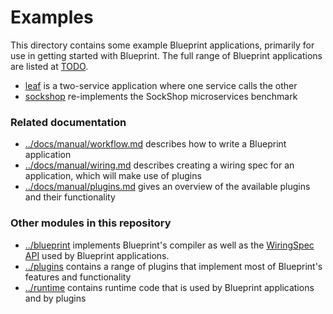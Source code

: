 # Examples

This directory contains some example Blueprint applications, primarily for use in getting started with Blueprint.  The full range of Blueprint applications are listed at [TODO]().

- [leaf](leaf) is a two-service application where one service calls the other
- [sockshop](sockshop) re-implements the SockShop microservices benchmark

### Related documentation
- [../docs/manual/workflow.md](docs/manual/workflow.md) describes how to write a Blueprint application
- [../docs/manual/wiring.md](docs/manual/wiring.md) describes creating a wiring spec for an application, which will make use of plugins
- [../docs/manual/plugins.md](docs/manual/plugins.md) gives an overview of the available plugins and their functionality

### Other modules in this repository
- [../blueprint](../blueprint) implements Blueprint's compiler as well as the [WiringSpec API](../blueprint/pkg/wiring) used by Blueprint applications.
- [../plugins](../plugins) contains a range of plugins that implement most of Blueprint's features and functionality
- [../runtime](../runtime) contains runtime code that is used by Blueprint applications and by plugins